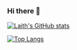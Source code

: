 ### Hi there 👋

[![Laith's GitHub stats](https://github-readme-stats.vercel.app/api?username=laithnurie)](https://github.com/anuraghazra/github-readme-stats)

[![Top Langs](https://github-readme-stats.vercel.app/api/top-langs/?username=laithnurie)](https://github.com/anuraghazra/github-readme-stats)


<!--
**laithnurie/laithnurie** is a ✨ _special_ ✨ repository because its `README.md` (this file) appears on your GitHub profile.

Here are some ideas to get you started:

- 🔭 I’m currently working on ...
- 🌱 I’m currently learning ...
- 👯 I’m looking to collaborate on ...
- 🤔 I’m looking for help with ...
- 💬 Ask me about ...
- 📫 How to reach me: ...
- 😄 Pronouns: ...
- ⚡ Fun fact: ...
-->
